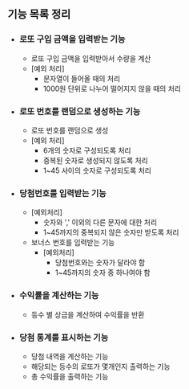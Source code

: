 ## 기능 목록 정리

- ### 로또 구입 금액을 입력받는 기능
  - 로또 구입 금액을 입력받아서 수량을 계산
  - [예외 처리]
    - 문자열이 들어올 때의 처리
    - 1000원 단위로 나누어 떨어지지 않을 때의 처리

- ### 로또 번호를 랜덤으로 생성하는 기능
  - 로또 번호를 랜덤으로 생성
  - [예외 처리]
    - 6개의 숫자로 구성되도록 처리
    - 중복된 숫자로 생성되지 않도록 처리
    - 1~45 사이의 숫자로 구성되도록 처리

- ### 당첨번호를 입력받는 기능
  - [예외처리]
    - 숫자와 ',' 이외의 다른 문자에 대한 처리
    - 1~45까지의 중복되지 않은 숫자만 받도록 처리
  - 보너스 번호를 입력받는 기능
    - [예외처리]
      - 당첨번호와는 숫자가 달라야 함
      - 1~45까지의 숫자 중 하나여야 함

- ### 수익률을 계산하는 기능
  - 등수 별 상금을 계산하여 수익률을 반환

- ### 당첨 통계를 표시하는 기능
  - 당첨 내역을 계산하는 기능 
  - 해당되는 등수의 로또가 몇개인지 출력하는 기능
  - 총 수익률을 출력하는 기능